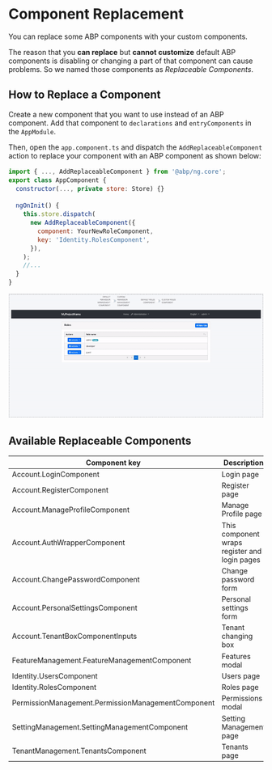 # Component Replacement

You can replace some ABP components with your custom components.

The reason that you **can replace** but **cannot customize** default ABP components is disabling or changing a part of that component can cause problems. So we named those components as _Replaceable Components_.

## How to Replace a Component

Create a new component that you want to use instead of an ABP component. Add that component to `declarations` and `entryComponents` in the `AppModule`.

Then, open the `app.component.ts` and dispatch the `AddReplaceableComponent` action to replace your component with an ABP component as shown below:

```js
import { ..., AddReplaceableComponent } from '@abp/ng.core';
export class AppComponent {
  constructor(..., private store: Store) {}

  ngOnInit() {
    this.store.dispatch(
      new AddReplaceableComponent({
        component: YourNewRoleComponent,
        key: 'Identity.RolesComponent',
      }),
    );
    //...
  }
}
```

![Example Usage](./images/component-replacement.gif)

## Available Replaceable Components

| Component key                                      | Description             |
|----------------------------------------------------|-------------------------|
| Account.LoginComponent                             | Login page              |
| Account.RegisterComponent                          | Register page           |
| Account.ManageProfileComponent                     | Manage Profile page     |
| Account.AuthWrapperComponent                             | This component wraps register and login pages |
| Account.ChangePasswordComponent                             | Change password form |
| Account.PersonalSettingsComponent                             | Personal settings form |
| Account.TenantBoxComponentInputs                             | Tenant changing box |
| FeatureManagement.FeatureManagementComponent       | Features modal          |
| Identity.UsersComponent                            | Users page              |
| Identity.RolesComponent                            | Roles page              |
| PermissionManagement.PermissionManagementComponent | Permissions modal       |
| SettingManagement.SettingManagementComponent       | Setting Management page |
| TenantManagement.TenantsComponent                  | Tenants page            |